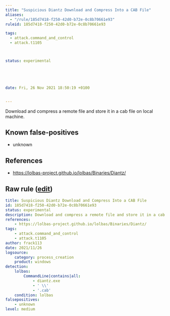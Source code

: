 ```yaml
---
title: "Suspicious Diantz Download and Compress Into a CAB File"
aliases:
  - "/rule/185d7418-f250-42d0-b72e-0c8b70661e93"
ruleid: 185d7418-f250-42d0-b72e-0c8b70661e93

tags:
  - attack.command_and_control
  - attack.t1105



status: experimental





date: Fri, 26 Nov 2021 18:50:19 +0100


---
```


Download and compress a remote file and store it in a cab file on local machine.

<!--more-->


## Known false-positives

* unknown



## References

* https://lolbas-project.github.io/lolbas/Binaries/Diantz/


## Raw rule ([edit](https://github.com/SigmaHQ/sigma/edit/master/rules/windows/process_creation/proc_creation_win_lolbas_diantz_remote_cab.yml))
```yaml
title: Suspicious Diantz Download and Compress Into a CAB File
id: 185d7418-f250-42d0-b72e-0c8b70661e93
status: experimental
description: Download and compress a remote file and store it in a cab file on local machine. 
references:
    - https://lolbas-project.github.io/lolbas/Binaries/Diantz/
tags:
    - attack.command_and_control
    - attack.t1105
author: frack113
date: 2021/11/26
logsource:
    category: process_creation
    product: windows
detection:
    lolbas:
        CommandLine|contains|all:
            - diantz.exe
            - ' \\' 
            - '.cab'
    condition: lolbas 
falsepositives:
    - unknown
level: medium

```
